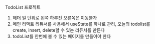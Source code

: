 TodoList 프로젝트

1. 헤더 일 단위로 왼쪽 하루전 오른쪽은 이동불가
2. 메인 리액트 리듀서를 사용해서 useState를 하나로 관리, 오늘의 todolist를 create, insert, delete할 수 있는 리듀서를 만든다
3. todoList를 한번에 볼 수 있는 페이지를 만들어야 한다
